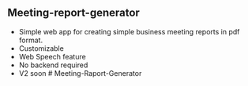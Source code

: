 ## Meeting-report-generator
 - Simple web app for creating simple business meeting reports in pdf format.
 - Customizable
 - Web Speech feature
 - No backend required
 - V2 soon
#   M e e t i n g - R a p o r t - G e n e r a t o r  
 